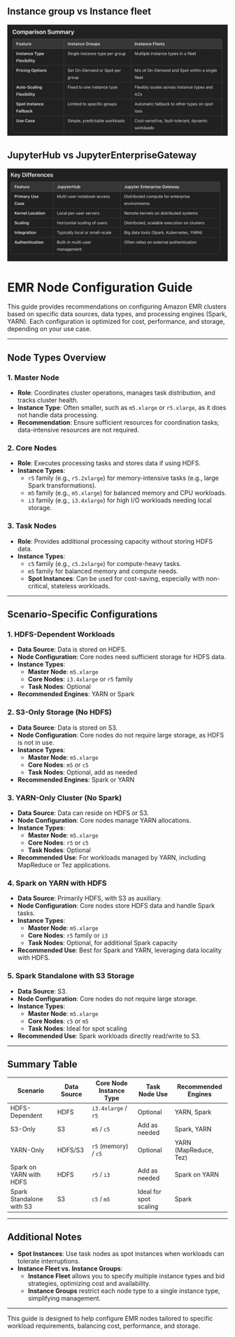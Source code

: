 ## Instance group vs Instance fleet 

<img src="typec.png">

## JupyterHub vs JupyterEnterpriseGateway

<img src="jpy.png">

# EMR Node Configuration Guide

This guide provides recommendations on configuring Amazon EMR clusters based on specific data sources, data types, and processing engines (Spark, YARN). Each configuration is optimized for cost, performance, and storage, depending on your use case.

---

## Node Types Overview

### 1. Master Node
- **Role**: Coordinates cluster operations, manages task distribution, and tracks cluster health.
- **Instance Type**: Often smaller, such as `m5.xlarge` or `r5.xlarge`, as it does not handle data processing.
- **Recommendation**: Ensure sufficient resources for coordination tasks; data-intensive resources are not required.

### 2. Core Nodes
- **Role**: Executes processing tasks and stores data if using HDFS.
- **Instance Types**:
  - `r5` family (e.g., `r5.2xlarge`) for memory-intensive tasks (e.g., large Spark transformations).
  - `m5` family (e.g., `m5.xlarge`) for balanced memory and CPU workloads.
  - `i3` family (e.g., `i3.4xlarge`) for high I/O workloads needing local storage.

### 3. Task Nodes
- **Role**: Provides additional processing capacity without storing HDFS data.
- **Instance Types**:
  - `c5` family (e.g., `c5.2xlarge`) for compute-heavy tasks.
  - `m5` family for balanced memory and compute needs.
  - **Spot Instances**: Can be used for cost-saving, especially with non-critical, stateless workloads.

---

## Scenario-Specific Configurations

### 1. HDFS-Dependent Workloads
- **Data Source**: Data is stored on HDFS.
- **Node Configuration**: Core nodes need sufficient storage for HDFS data.
- **Instance Types**:
  - **Master Node**: `m5.xlarge`
  - **Core Nodes**: `i3.4xlarge` or `r5` family
  - **Task Nodes**: Optional
- **Recommended Engines**: YARN or Spark

### 2. S3-Only Storage (No HDFS)
- **Data Source**: Data is stored on S3.
- **Node Configuration**: Core nodes do not require large storage, as HDFS is not in use.
- **Instance Types**:
  - **Master Node**: `m5.xlarge`
  - **Core Nodes**: `m5` or `c5`
  - **Task Nodes**: Optional, add as needed
- **Recommended Engines**: Spark or YARN

### 3. YARN-Only Cluster (No Spark)
- **Data Source**: Data can reside on HDFS or S3.
- **Node Configuration**: Core nodes manage YARN allocations.
- **Instance Types**:
  - **Master Node**: `m5.xlarge`
  - **Core Nodes**: `r5` or `c5`
  - **Task Nodes**: Optional
- **Recommended Use**: For workloads managed by YARN, including MapReduce or Tez applications.

### 4. Spark on YARN with HDFS
- **Data Source**: Primarily HDFS, with S3 as auxiliary.
- **Node Configuration**: Core nodes store HDFS data and handle Spark tasks.
- **Instance Types**:
  - **Master Node**: `m5.xlarge`
  - **Core Nodes**: `r5` family or `i3`
  - **Task Nodes**: Optional, for additional Spark capacity
- **Recommended Use**: Best for Spark and YARN, leveraging data locality with HDFS.

### 5. Spark Standalone with S3 Storage
- **Data Source**: S3.
- **Node Configuration**: Core nodes do not require large storage.
- **Instance Types**:
  - **Master Node**: `m5.xlarge`
  - **Core Nodes**: `c5` or `m5`
  - **Task Nodes**: Ideal for spot scaling
- **Recommended Use**: Spark workloads directly read/write to S3.

---

## Summary Table

| Scenario                     | Data Source | Core Node Instance Type  | Task Node Use           | Recommended Engines         |
|------------------------------|-------------|--------------------------|--------------------------|-----------------------------|
| HDFS-Dependent               | HDFS        | `i3.4xlarge` / `r5`     | Optional                 | YARN, Spark                 |
| S3-Only                      | S3          | `m5` / `c5`             | Add as needed            | Spark, YARN                 |
| YARN-Only                    | HDFS/S3     | `r5` (memory) / `c5`    | Optional                 | YARN (MapReduce, Tez)       |
| Spark on YARN with HDFS      | HDFS        | `r5` / `i3`             | Add as needed            | Spark on YARN               |
| Spark Standalone with S3     | S3          | `c5` / `m5`             | Ideal for spot scaling   | Spark                       |

---

## Additional Notes

- **Spot Instances**: Use task nodes as spot instances when workloads can tolerate interruptions.
- **Instance Fleet vs. Instance Groups**:
  - **Instance Fleet** allows you to specify multiple instance types and bid strategies, optimizing cost and availability.
  - **Instance Groups** restrict each node type to a single instance type, simplifying management.

---

This guide is designed to help configure EMR nodes tailored to specific workload requirements, balancing cost, performance, and storage.
